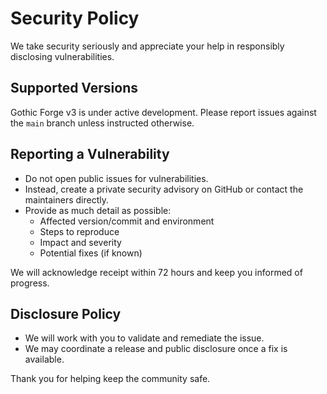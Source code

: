 # Security Policy

We take security seriously and appreciate your help in responsibly disclosing vulnerabilities.

## Supported Versions

Gothic Forge v3 is under active development. Please report issues against the `main` branch unless instructed otherwise.

## Reporting a Vulnerability

- Do not open public issues for vulnerabilities.
- Instead, create a private security advisory on GitHub or contact the maintainers directly.
- Provide as much detail as possible:
  - Affected version/commit and environment
  - Steps to reproduce
  - Impact and severity
  - Potential fixes (if known)

We will acknowledge receipt within 72 hours and keep you informed of progress.

## Disclosure Policy

- We will work with you to validate and remediate the issue.
- We may coordinate a release and public disclosure once a fix is available.

Thank you for helping keep the community safe.

